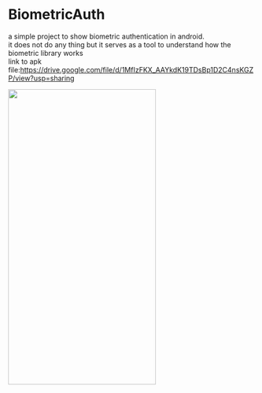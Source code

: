# BiometricAuth
a simple project to show biometric authentication in android.
<br>it does not do any thing but it serves as a tool to understand how the biometric library works
<br>link to apk file:https://drive.google.com/file/d/1MfIzFKX_AAYkdK19TDsBp1D2C4nsKGZP/view?usp=sharing


<a href="url"><img src="https://user-images.githubusercontent.com/10076588/154257017-0aca4a08-10e7-4b8a-a0ed-1d74bbaebad9.gif" align="left" height="600" width="300" ></a>
